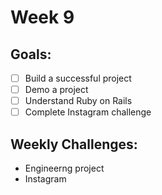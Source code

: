 # Week 9 

## Goals:

* [ ] Build a successful project 
* [ ] Demo a project 
* [ ] Understand Ruby on Rails
* [ ] Complete Instagram challenge

## Weekly Challenges:

* Engineerng project 
* Instagram
